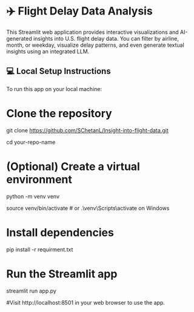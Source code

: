 # ✈️ Flight Delay Data Analysis

This Streamlit web application provides interactive visualizations and AI-generated insights into U.S. flight delay data. You can filter by airline, month, or weekday, visualize delay patterns, and even generate textual insights using an integrated LLM.


## 💻 Local Setup Instructions

To run this app on your local machine:


# Clone the repository
git clone https://github.com/SChetanL/Insight-into-flight-data.git

cd your-repo-name

# (Optional) Create a virtual environment

python -m venv venv

source venv/bin/activate  # or .\venv\Scripts\activate on Windows

# Install dependencies
pip install -r requirment.txt

# Run the Streamlit app
streamlit run app.py


#Visit http://localhost:8501 in your web browser to use the app.

